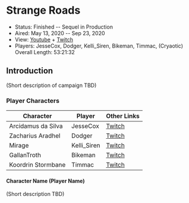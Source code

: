 # Strange Roads

* Status: Finished -- Sequel in Production
* Aired: May 13, 2020 -- Sep 23, 2020
* View: [Youtube](https://www.youtube.com/watch?v=DtNxpHLwu4Y&list=PLfASEnzB7i1Yndf3Mpou4MttqJCc3UtYa) + [Twitch](https://www.twitch.tv/collections/NgO2IJTfDhZ47w)
* Players: JesseCox, Dodger, Kelli_Siren, Bikeman, Timmac, (Cryaotic)
Overall Length: 53:21:32

## Introduction

(Short description of campaign TBD)

### Player Characters

|**Character**| **Player**|**Other Links**|
| ------ | ------ | ------ |
|Arcidamus da Silva| JesseCox |[Twitch](https://www.twitch.tv/jessecox)|
|Zacharius Aradhel| Dodger |[Twitch](https://www.twitch.tv/dexbonus)|
|Mirage| Kelli_Siren |[Twitch](https://www.twitch.tv/kelli_siren)|
|GallanTroth| Bikeman |[Twitch](https://www.twitch.tv/bikeman)
|Koordrin Stormbane| Timmac |[Twitch](https://www.twitch.tv/timmac)|

#### Character Name (Player Name)

(Short description TBD)
